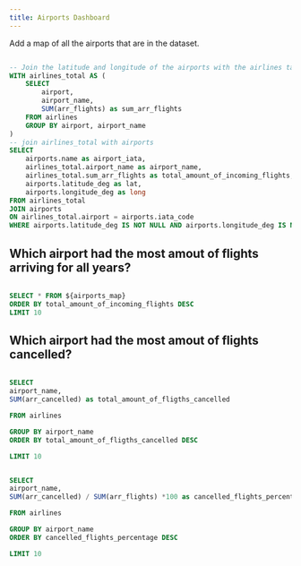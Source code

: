 ```yaml
---
title: Airports Dashboard
---
```



Add a map of all the airports that are in the dataset. 

```sql airports_map

-- Join the latitude and longitude of the airports with the airlines table
WITH airlines_total AS (
    SELECT 
        airport,
        airport_name,
        SUM(arr_flights) as sum_arr_flights
    FROM airlines
    GROUP BY airport, airport_name
)
-- join airlines_total with airports
SELECT
    airports.name as airport_iata,
    airlines_total.airport_name as airport_name,
    airlines_total.sum_arr_flights as total_amount_of_incoming_flights,
    airports.latitude_deg as lat,
    airports.longitude_deg as long
FROM airlines_total
JOIN airports
ON airlines_total.airport = airports.iata_code
WHERE airports.latitude_deg IS NOT NULL AND airports.longitude_deg IS NOT NULL
```

<BubbleMap 
    data={airports_map} 
    lat=lat
    long=long 
    value=total_amount_of_incoming_flights 
    size=total_amount_of_incoming_flights 
    pointName=airport_name
/>



## Which airport had the most amout of flights arriving for all years?

``` sql airports_top_10

SELECT * FROM ${airports_map}
ORDER BY total_amount_of_incoming_flights DESC
LIMIT 10
```


<BarChart
    data={airports_top_10}
    title="Airports with the most arrivals"
    x=airport_name
    y=total_amount_of_incoming_flights
/>

## Which airport had the most amout of flights cancelled?

```sql airport_most_cancellations

SELECT 
airport_name, 
SUM(arr_cancelled) as total_amount_of_fligths_cancelled

FROM airlines

GROUP BY airport_name
ORDER BY total_amount_of_fligths_cancelled DESC

LIMIT 10

```

<BarChart
    data={airport_most_cancellations}
    title="Airports with the most amount of cancellations in total"
    x=airport_name
    y=total_amount_of_fligths_cancelled
/>

```sql airport_most_cancelations_percentage

SELECT 
airport_name, 
SUM(arr_cancelled) / SUM(arr_flights) *100 as cancelled_flights_percentage

FROM airlines

GROUP BY airport_name
ORDER BY cancelled_flights_percentage DESC

LIMIT 10
```

<BarChart
    data={airport_most_cancelations_percentage}
    title="Airports with the most amount of cancellations in percentage to arrival flights"
    x=airport_name
    y=cancelled_flights_percentage
/>

